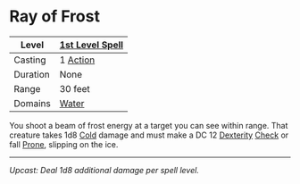 # Ray of Frost

| Level    | [1st Level Spell](1st%20Level%20Spells.md)        |
| -------- | --------------------------------------------------- |
| Casting  | 1 [Action](../../../../Game%20Procedures/Action.md) |
| Duration | None                                                |
| Range    | 30 feet                                             |
| Domains  | [Water](../../../Spell%20Domains/Water.md)          |

You shoot a beam of frost energy at a target you can see within range. That creature takes 1d8 [Cold](../../../../Damage%20Types/Cold.md) damage and must make a DC 12 [Dexterity](../../../../Player%20Characters/Chosen%20Statistics/Dexterity.md) [Check](../../../../Game%20Procedures/Check.md) or fall [Prone](../../../../Conditions/Prone.md), slipping on the ice.

---
*Upcast: Deal 1d8 additional damage per spell level.*